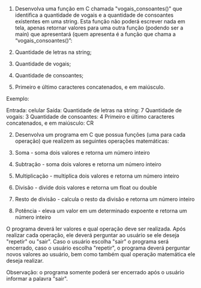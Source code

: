 1. Desenvolva uma função em C chamada "vogais_consoantes()" que identifica a quantidade de vogais e a quantidade de consoantes existentes em uma string. Esta função não poderá escrever nada em tela, apenas retornar valores para uma outra função (podendo ser a main) que apresentará (quem apresenta é a função que chama a “vogais_consoantes()”:

1. Quantidade de letras na string;
1. Quantidade de vogais;
1. Quantidade de consoantes;
1. Primeiro e último caracteres concatenados, e em maiúsculo.

Exemplo:

Entrada: celular
Saída:
Quantidade de letras na string: 7
Quantidade de vogais: 3
Quantidade de consoantes: 4
Primeiro e último caracteres concatenados, e em maiúsculo: CR

2. Desenvolva um programa em C que possua funções (uma para cada operação) que realizem as seguintes operações matemáticas:

1. Soma - soma dois valores e retorna um número inteiro
1. Subtração - soma dois valores e retorna um número inteiro
1. Multiplicação - multiplica dois valores e retorna um número inteiro
1. Divisão - divide dois valores e retorna um float ou double
1. Resto de divisão - calcula o resto da divisão e retorna um número inteiro
1. Potência - eleva um valor em um determinado expoente e retorna um número inteiro

O programa deverá ler valores e qual operação deve ser realizada. Após realizar cada operação, ele deverá perguntar ao usuário se ele deseja "repetir" ou "sair". Caso o usuário escolha "sair" o programa será encerrado, caso o usuário escolha "repetir", o programa deverá perguntar novos valores ao usuário, bem como também qual operação matemática ele deseja realizar.

Observação: o programa somente poderá ser encerrado após o usuário informar a palavra "sair".

